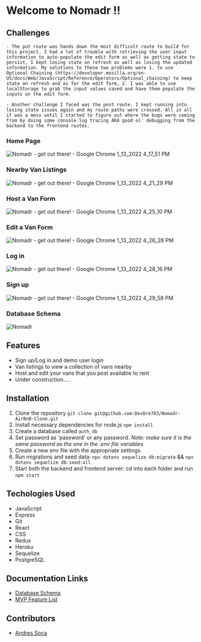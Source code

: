 # Welcome to Nomadr !!

## Challenges

    - The put route was hands down the most difficult route to build for this project. I had a lot of trouble with retrieving the user input information to auto-populate the edit form as well as getting state to persist, I kept losing state on refresh as well as losing the updated information. My solutions to these two problems were 1. to use Optional Chaining (https://developer.mozilla.org/en-US/docs/Web/JavaScript/Reference/Operators/Optional_chaining) to keep state on refresh and as for the edit form, 2. I was able to use localStorage to grab the input values saved and have them populate the inputs on the edit form.

    - Another challenge I faced was the post route. I kept running into losing state issues again and my route paths were crossed. All in all it was a mess until I started to figure out where the bugs were coming from by doing some console.log tracing AKA good ol' debugging from the backend to the frontend routes.




### Home Page


![Nomadr - get out there! - Google Chrome 1_13_2022 4_17_51 PM](https://user-images.githubusercontent.com/80717932/149411212-7dae2e3b-6d09-42df-be15-1d1d6640e597.png)

### Nearby Van Listings


![Nomadr - get out there! - Google Chrome 1_13_2022 4_21_29 PM](https://user-images.githubusercontent.com/80717932/149411140-9e532ead-a1ce-470f-8be8-3f84a50c5dc2.png)

### Host a Van Form


![Nomadr - get out there! - Google Chrome 1_13_2022 4_25_10 PM](https://user-images.githubusercontent.com/80717932/149411501-8dbd1aa9-a661-4ad9-a0c3-a2db4d242e7d.png)

### Edit a Van Form


![Nomadr - get out there! - Google Chrome 1_13_2022 4_26_28 PM](https://user-images.githubusercontent.com/80717932/149411627-d597d8f4-53bf-467f-89fa-84cb77cdfd1a.png)


### Log in


![Nomadr - get out there! - Google Chrome 1_13_2022 4_28_16 PM](https://user-images.githubusercontent.com/80717932/149411872-bbf3f178-82c5-46b5-8e9a-a8dfb1c86337.png)

### Sign up


![Nomadr - get out there! - Google Chrome 1_13_2022 4_29_58 PM](https://user-images.githubusercontent.com/80717932/149412055-d52d1087-e64d-4fdf-8b4b-685dd46016bf.png)

### Database Schema


![Nomadr](https://user-images.githubusercontent.com/80717932/149410484-88cb8c9a-db3a-4d02-b401-ab6cc9e6e39f.png)


## Features

- Sign up/Log in and demo user login
- Van listings to view a collection of vans nearby
- Host and edit your vans that you post available to rent
- Under construction.....


## Installation

  1. Clone the repository ```git clone git@github.com:DevDre783/Nomadr-AirBnB-Clone.git```
  2. Install necessary dependencies for node.js ```npm install```
  3. Create a database called `auth_db`
  4. Set password as 'password' or any password. *Note: make sure it is the same password as the one in the .env file variables*
  5. Create a new env file with the appropriate settings.
  6. Run migrations and seed data: ` npx dotenv sequelize db:migrate ` && `npx dotenv sequelize db:seed:all `
  7. Start both the backend and frontend server: cd into each folder and run `npm start`

## Techologies Used

- JavaScript
- Express
- Git
- React
- CSS
- Redux
- Heroku
- Sequelize
- PostgreSQL

## Documentation Links
- [Database Schema](https://github.com/DevDre783/Nomadr-AirBnB-Clone/wiki/Database-Schema)
- [MVP Feature List](https://github.com/DevDre783/Nomadr-AirBnB-Clone/wiki/MVP-List)

## Contributors

- [Andres Soca](https://github.com/DevDre783)


<!-- [Welcome]: ./public/images/
[Listings]: ./public/images/
[Van Details]: ./public/images/
[Host Form]: ./public/images/
[Edit Form]: ./public/images/ -->
